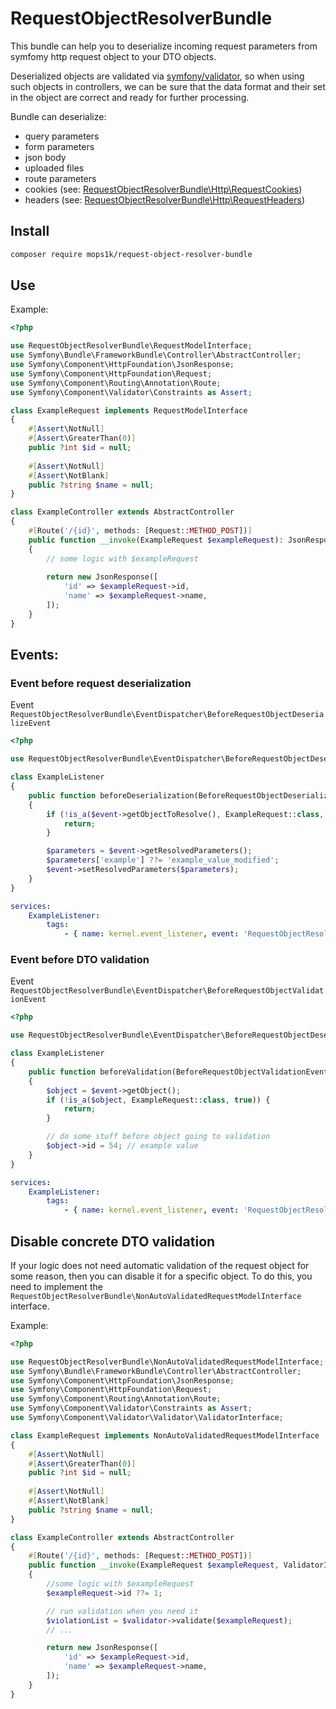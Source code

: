 # RequestObjectResolverBundle
This bundle can help you to deserialize incoming request parameters from symfomy http request object to your DTO objects.

Deserialized objects are validated via [symfony/validator](https://symfony.com/doc/current/validation.html), so when using such objects in
controllers, we can be sure that the data format and their set in the object are correct and ready for further processing.

Bundle can deserialize:
- query parameters
- form parameters
- json body
- uploaded files
- route parameters
- cookies (see: [RequestObjectResolverBundle\Http\RequestCookies](./src/Http/RequestCookies.php))
- headers (see: [RequestObjectResolverBundle\Http\RequestHeaders](./src/Http/RequestHeaders.php))

## Install
```bash
composer require mops1k/request-object-resolver-bundle
```

## Use
Example:

```php
<?php

use RequestObjectResolverBundle\RequestModelInterface;
use Symfony\Bundle\FrameworkBundle\Controller\AbstractController;
use Symfony\Component\HttpFoundation\JsonResponse;
use Symfony\Component\HttpFoundation\Request;
use Symfony\Component\Routing\Annotation\Route;
use Symfony\Component\Validator\Constraints as Assert;

class ExampleRequest implements RequestModelInterface
{
    #[Assert\NotNull]
    #[Assert\GreaterThan(0)]
    public ?int $id = null;
    
    #[Assert\NotNull]
    #[Assert\NotBlank]
    public ?string $name = null;
}

class ExampleController extends AbstractController
{
    #[Route('/{id}', methods: [Request::METHOD_POST])]
    public function __invoke(ExampleRequest $exampleRequest): JsonResponse
    {
        // some logic with $exampleRequest
        
        return new JsonResponse([
            'id' => $exampleRequest->id,
            'name' => $exampleRequest->name,
        ]);
    }
}
```
## Events:
### Event before request deserialization
Event `RequestObjectResolverBundle\EventDispatcher\BeforeRequestObjectDeserializeEvent`

```php
<?php

use RequestObjectResolverBundle\EventDispatcher\BeforeRequestObjectDeserializeEvent;

class ExampleListener
{
    public function beforeDeserialization(BeforeRequestObjectDeserializeEvent $event): void
    {
        if (!is_a($event->getObjectToResolve(), ExampleRequest::class, true)) {
            return;
        }

        $parameters = $event->getResolvedParameters();
        $parameters['example'] ??= 'example_value_modified';
        $event->setResolvedParameters($parameters);
    }
}
```

```yaml
services:
    ExampleListener:
        tags:
            - { name: kernel.event_listener, event: 'RequestObjectResolverBundle\EventDispatcher\BeforeRequestObjectDeserializeEvent' }
```

### Event before DTO validation
Event `RequestObjectResolverBundle\EventDispatcher\BeforeRequestObjectValidationEvent`

```php
<?php

use RequestObjectResolverBundle\EventDispatcher\BeforeRequestObjectDeserializeEvent;

class ExampleListener
{
    public function beforeValidation(BeforeRequestObjectValidationEvent $event): void
    {
        $object = $event->getObject();
        if (!is_a($object, ExampleRequest::class, true)) {
            return;
        }

        // do some stuff before object going to validation
        $object->id = 54; // example value
    }
}
```

```yaml
services:
    ExampleListener:
        tags:
            - { name: kernel.event_listener, event: 'RequestObjectResolverBundle\EventDispatcher\BeforeRequestObjectValidationEvent' }
```

## Disable concrete DTO validation
If your logic does not need automatic validation of the request object for some reason, then you can disable it
for a specific object. To do this, you need to implement the `RequestObjectResolverBundle\NonAutoValidatedRequestModelInterface` interface.

Example:

```php
<?php

use RequestObjectResolverBundle\NonAutoValidatedRequestModelInterface;
use Symfony\Bundle\FrameworkBundle\Controller\AbstractController;
use Symfony\Component\HttpFoundation\JsonResponse;
use Symfony\Component\HttpFoundation\Request;
use Symfony\Component\Routing\Annotation\Route;
use Symfony\Component\Validator\Constraints as Assert;
use Symfony\Component\Validator\Validator\ValidatorInterface;

class ExampleRequest implements NonAutoValidatedRequestModelInterface
{
    #[Assert\NotNull]
    #[Assert\GreaterThan(0)]
    public ?int $id = null;
    
    #[Assert\NotNull]
    #[Assert\NotBlank]
    public ?string $name = null;
}

class ExampleController extends AbstractController
{
    #[Route('/{id}', methods: [Request::METHOD_POST])]
    public function __invoke(ExampleRequest $exampleRequest, ValidatorInterface $validator): JsonResponse
    {
        //some logic with $exampleRequest
        $exampleRequest->id ??= 1;

        // run validation when you need it
        $violationList = $validator->validate($exampleRequest);
        // ...

        return new JsonResponse([
            'id' => $exampleRequest->id,
            'name' => $exampleRequest->name,
        ]);
    }
}
```
